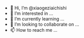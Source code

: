 - 👋 Hi, I’m @xiaogeziaichishi
- 👀 I’m interested in ...
- 🌱 I’m currently learning ...
- 💞️ I’m looking to collaborate on ...
- 📫 How to reach me ...

<!---
xiaogeziaichishi/xiaogeziaichishi is a ✨ special ✨ repository because its `README.md` (this file) appears on your GitHub profile.
You can click the Preview link to take a look at your changes.
--->

